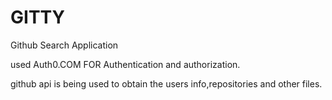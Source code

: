 # GITTY
Github Search Application


used Auth0.COM FOR Authentication and authorization.

github api is being used to obtain the users info,repositories and other files.









